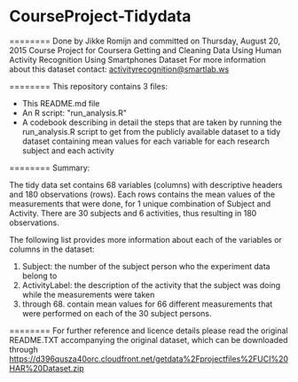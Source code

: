 # CourseProject-Tidydata

========
Done by Jikke Romijn and committed on Thursday, August 20, 2015
Course Project for Coursera Getting and Cleaning Data
Using Human Activity Recognition Using Smartphones Dataset
For more information about this dataset contact: activityrecognition@smartlab.ws

========
This repository contains 3 files:
- This README.md file
- An R script: "run_analysis.R"
- A codebook describing in detail the steps that are taken by running the run_analysis.R script to get from the publicly available dataset to a tidy dataset containing mean values for each variable for each research subject and each activity

========
Summary:

The tidy data set contains 68 variables (columns) with descriptive headers and 180 observations (rows).
Each rows contains the mean values of the measurements that were done, for 1 unique combination of Subject and Activity.
There are 30 subjects and 6 activities, thus resulting in 180 observations.

The following list provides more information about each of the variables or columns in the dataset:

1. Subject: the number of the subject person who the experiment data belong to
2. ActivityLabel: the description of the activity that the subject was doing while the measurements were taken
3. through 68. contain mean values for 66 different measurements that were performed on each of the 30 subject persons.

========
For further reference and licence details please read the original README.TXT accompanying the original dataset, which can be downloaded through https://d396qusza40orc.cloudfront.net/getdata%2Fprojectfiles%2FUCI%20HAR%20Dataset.zip
